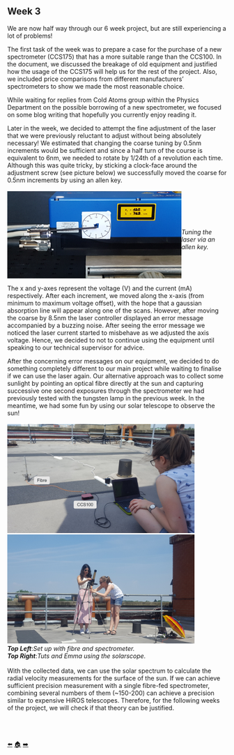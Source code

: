 ## Week 3
We are now half way through our 6 week project, but are still experiencing a lot of problems! 

The first task of the week was to prepare a case for the purchase of a new spectrometer (CCS175) that has a more suitable range than the CCS100. In the document, we discussed the breakage of old equipment and justified how the usage of the CCS175 will help us for the rest of the project. Also, we included price comparisons from different manufacturers’ spectrometers to show we made the most reasonable choice.

While waiting for replies from Cold Atoms group within the Physics Department on the possible borrowing of a new spectrometer, we focused on some blog writing that hopefully you currently enjoy reading it.

Later in the week, we decided to attempt the fine adjustment of the laser that we were previously reluctant to adjust without being absolutely necessary! We estimated that changing the coarse tuning by 0.5nm increments would be sufficient and since a half turn of the course is equivalent to 6nm, we needed to rotate by 1/24th of a revolution each time. Although this was quite tricky, by sticking a clock-face around the adjustment screw (see picture below) we successfully moved the coarse for 0.5nm increments by using an allen key.
</br></br>
<img src=https://github.com/daw538/hirosplacement/blob/master/Week%203/coarse.jpg width="400" height="200" align="left">
</br></br></br></br></br>
*Tuning the laser via an allen key.*
<BR CLEAR="left">

The x and y-axes represent the voltage (V) and the current (mA) respectively. After each increment, we moved along the x-axis (from minimum to maximum voltage offset), with the hope that a gaussian absorption line will appear along one of the scans. However, after moving the coarse by 8.5nm the laser controller displayed an  error message accompanied by a buzzing noise. After seeing the error message we noticed the laser current started to misbehave as we adjusted the axis voltage. Hence, we decided to not to continue using the equipment  until speaking to our technical supervisor for advice. 

After the concerning error messages on our equipment, we decided to do something completely different to our main project while waiting to finalise if we can use the laser again.
Our alternative approach  was to collect some sunlight by pointing an optical fibre directly at the sun and capturing successive one second  exposures through the spectrometer we had previously tested with the tungsten lamp in the previous week. In the meantime, we had some fun by using our solar telescope to observe the sun! 
</br></br>
<img src=https://github.com/daw538/hirosplacement/blob/master/Week%203/RoofLab.png width="430" height="250" >
<img src=https://github.com/daw538/hirosplacement/blob/master/Week%203/solarscope.jpg width="430" height="250">
</br>
__*Top Left*__:_Set up with fibre and spectrometer._
</br>
__*Top Right*__:_Tuts and Emma using the solarscope._
</br></br>
With the collected data, we can use the solar spectrum to calculate the radial velocity measurements for the surface of the sun. If we can achieve sufficient precision measurement with a single fibre-fed spectrometer, combining several numbers of them (~150-200) can achieve a precision similar to expensive HiROS telescopes. Therefore, for the following weeks of the project, we will check if that theory can be justified.













</br></br></br>
[:arrow_left:](https://github.com/daw538/hirosplacement/blob/master/week2.md)
[:house:](https://github.com/daw538/hirosplacement)
[:arrow_right:](https://github.com/daw538/hirosplacement/blob/master/week4.md)
